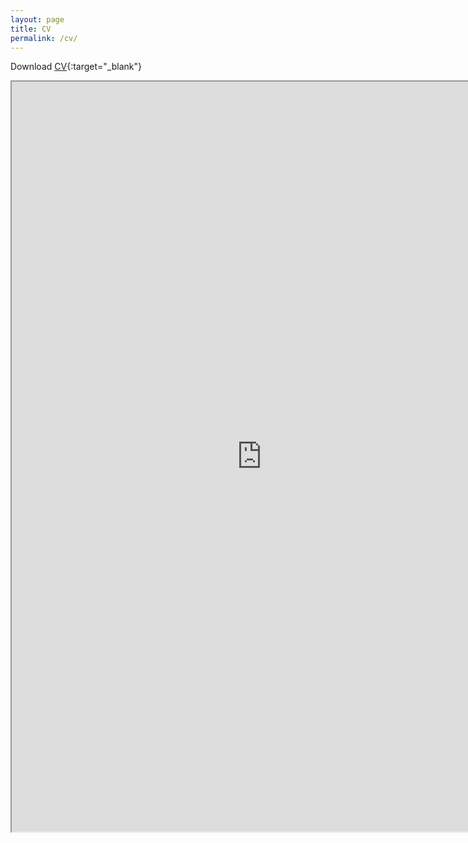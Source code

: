 ```yaml
---
layout: page
title: CV
permalink: /cv/
---
```

Download [CV](https://drive.google.com/file/d/0B9FC-UHNNCpZUGlQZ0cyTWNCU1U/view?usp=sharing){:target="_blank"}
<iframe src="https://drive.google.com/file/d/0B9FC-UHNNCpZUGlQZ0cyTWNCU1U/preview" width="800" height="1200"></iframe>

[LinkedIn]: https://www.linkedin.com/in/asaditya/



